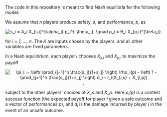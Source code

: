 The code in this repository is meant to find Nash equilibria for the following model:

We assume that *n* players produce safety, *s*, and performance, *p*, as

<div style="text-align: center">

![s_i = A_i X_{s,i}^{\alpha_i} p_i^{-\theta_i}, \quad p_i = B_i X_{p,i}^{\beta_i}](https://latex.codecogs.com/svg.image?s_i&space;=&space;A_i&space;X_{s,i}^{\alpha_i}&space;p_i^{-\theta_i},&space;\quad&space;p_i&space;=&space;B_i&space;X_{p,i}^{\beta_i} "formula for p and s").

</div>

for *i = 1, ..., n*. The *K* are inputs chosen by the players, and all other variables are fixed parameters.

In a Nash equilibrium, each player *i* chooses *X<sub>s,i</sub>* and *X<sub>p,i</sub>* to maximize the payoff

<div style="text-align: center">

![\pi_i := \left( \prod_{j=1}^n \frac{s_j}{1+s_j} \right) \rho_i(p) - \left( 1 - \prod_{j=1}^n \frac{s_j}{1+s_j} \right) d_i - r_i(X_{i,s} + X_{i,p})](https://latex.codecogs.com/svg.image?\pi_i&space;:=&space;\left(&space;\prod_{j=1}^n&space;\frac{s_j}{1&plus;s_j}&space;\right)&space;\rho_i(p)&space;-&space;\left(&space;1&space;-&space;\prod_{j=1}^n&space;\frac{s_j}{1&plus;s_j}&space;\right)&space;d_i&space;-&space;r_i(X_{i,s}&space;&plus;&space;X_{i,p}) "formula for payoff"),

</div>

subject to the other players' choices of *X_s* and *X_p*. Here *ρ<sub>i</sub>(p)* is a contest success function (the expected payoff for player *i* given a safe outcome and a vector of performances *p*), and *d<sub>i</sub>* is the damage incurred by player *i* in the event of an unsafe outcome.
